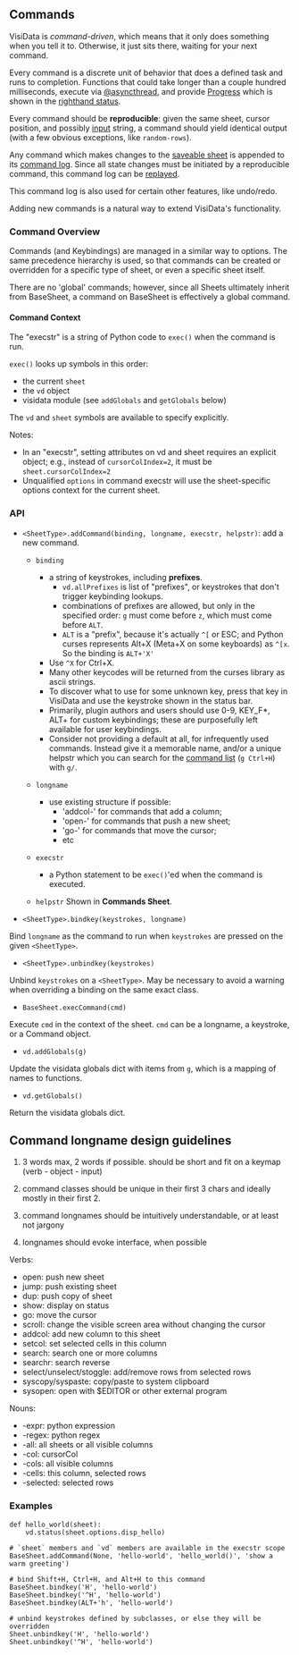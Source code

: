
## Commands

VisiData is *command-driven*, which means that it only does something when you tell it to.
Otherwise, it just sits there, waiting for your next command.

Every command is a discrete unit of behavior that does a defined task and runs to completion.
Functions that could take longer than a couple hundred milliseconds, execute via [@asyncthread](), and provide [Progress]() which is shown in the [righthand status]().

Every command should be **reproducible**: given the same sheet, cursor position, and possibly [input]() string, a command should yield identical output (with a few obvious exceptions, like `random-rows`).

Any command which makes changes to the [saveable sheet]() is appended to its [command log]().
Since all state changes must be initiated by a reproducible command, this command log can be [replayed]().

This command log is also used for certain other features, like undo/redo.

Adding new commands is a natural way to extend VisiData's functionality.

### Command Overview

Commands (and Keybindings) are managed in a similar way to options.
The same precedence hierarchy is used, so that commands can be created or overridden for a specific type of sheet, or even a
specific sheet itself.

There are no 'global' commands; however, since all Sheets ultimately inherit from BaseSheet, a command on BaseSheet is effectively a global command.

#### Command Context

The "execstr" is a string of Python code to `exec()` when the command is run.

`exec()` looks up symbols in this order:

- the current `sheet`
- the `vd` object
- visidata module (see `addGlobals` and `getGlobals` below)

The `vd` and `sheet` symbols are available to specify explicitly.

Notes:

- In an "execstr", setting attributes on vd and sheet requires an explicit object; e.g., instead of `cursorColIndex=2`, it must be `sheet.cursorColIndex=2`
- Unqualified `options` in command execstr will use the sheet-specific options context for the current sheet.

### API

- `<SheetType>.addCommand(binding, longname, execstr, helpstr)`: add a new command.

  - `binding`
     - a string of keystrokes, including **prefixes**.
        - `vd.allPrefixes` is list of "prefixes", or keystrokes that don't trigger keybinding lookups.
        - combinations of prefixes are allowed, but only in the specified order: `g` must come before `z`, which must come before `ALT`.
        - `ALT` is a "prefix", because it's actually `^[` or ESC; and Python curses represents Alt+X (Meta+X on some keyboards) as `^[x`.  So the binding is `ALT+'X'`
     - Use `^X` for Ctrl+X.
     - Many other keycodes will be returned from the curses library as ascii strings.
     - To discover what to use for some unknown key, press that key in VisiData and use the keystroke shown in the status bar.
     - Primarily, plugin authors and users should use 0-9, KEY_F*, ALT+ for custom keybindings; these are purposefully left available for user keybindings.
     - Consider not providing a default at all, for infrequently used commands.  Instead give it a memorable name, and/or a unique helpstr which you can search for the [command list]() (`g Ctrl+H`) with `g/`.

  - `longname`
     - use existing structure if possible:
        - 'addcol-' for commands that add a column;
        - 'open-' for commands that push a new sheet;
        - 'go-' for commands that move the cursor;
        - etc

  - `execstr`
     - a Python statement to be `exec()`'ed when the command is executed.

  - `helpstr`
    Shown in **Commands Sheet**.

- `<SheetType>.bindkey(keystrokes, longname)`

Bind `longname` as the command to run when `keystrokes` are pressed on the given `<SheetType>`.

- `<SheetType>.unbindkey(keystrokes)`

Unbind `keystrokes` on a `<SheetType>`.
May be necessary to avoid a warning when overriding a binding on the same exact class.

- `BaseSheet.execCommand(cmd)`

Execute `cmd` in the context of the sheet.  `cmd` can be a longname, a keystroke, or a Command object.

- `vd.addGlobals(g)`

Update the visidata globals dict with items from `g`, which is a mapping of names to functions.

- `vd.getGlobals()`

Return the visidata globals dict.

## Command longname design guidelines

1) 3 words max, 2 words if possible.  should be short and fit on a keymap (verb - object - input)

2) command classes should be unique in their first 3 chars and ideally mostly in their first 2.

3) command longnames should be intuitively understandable, or at least not jargony

4) longnames should evoke interface, when possible

Verbs:

- open: push new sheet
- jump: push existing sheet
- dup: push copy of sheet
- show: display on status
- go: move the cursor
- scroll: change the visible screen area without changing the cursor
- addcol: add new column to this sheet
- setcol: set selected cells in this column
- search: search one or more columns
- searchr: search reverse
- select/unselect/stoggle: add/remove rows from selected rows
- syscopy/syspaste: copy/paste to system clipboard
- sysopen: open with $EDITOR or other external program

Nouns:
- -expr: python expression
- -regex: python regex
- -all: all sheets or all visible columns
- -col: cursorCol
- -cols: all visible columns
- -cells: this column, selected rows
- -selected: selected rows

### Examples

~~~
def hello_world(sheet):
    vd.status(sheet.options.disp_hello)

# `sheet` members and `vd` members are available in the execstr scope
BaseSheet.addCommand(None, 'hello-world', 'hello_world()', 'show a warm greeting')

# bind Shift+H, Ctrl+H, and Alt+H to this command
BaseSheet.bindkey('H', 'hello-world')
BaseSheet.bindkey('^H', 'hello-world')
BaseSheet.bindkey(ALT+'h', 'hello-world')

# unbind keystrokes defined by subclasses, or else they will be overridden
Sheet.unbindkey('H', 'hello-world')
Sheet.unbindkey('^H', 'hello-world')
~~~
